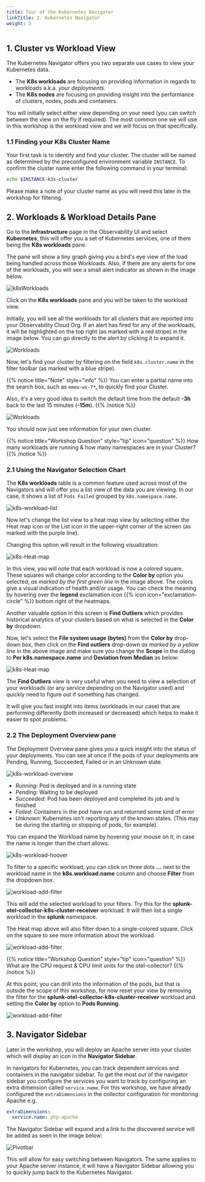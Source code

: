 ```yaml
---
title: Tour of the Kubernetes Navigator
linkTitle: 2. Kubernetes Navigator
weight: 2
--- 
```


## 1. Cluster vs Workload View

The Kubernetes Navigator offers you two separate use cases to view your Kubernetes data.

* The **K8s workloads** are focusing on providing information in regards to workloads a.k.a. *your deployments*.
* The **K8s nodes** are focusing on providing insight into the performance of clusters, nodes, pods and containers.

You will initially select either view depending on your need (you can switch between the view on the fly if required). The most common one we will use in this workshop is the workload view and we will focus on that specifically.

### 1.1 Finding your K8s Cluster Name

Your first task is to identify and find your cluster. The cluster will be named as determined by the preconfigured environment variable `INSTANCE`. To confirm the cluster name enter the following command in your terminal:

``` bash
echo $INSTANCE-k3s-cluster
```

Please make a note of your cluster name as you will need this later in the workshop for filtering.

## 2. Workloads & Workload Details Pane

Go to the **Infrastructure** page in the Observability UI and select **Kubernetes**, this will offer you a set of Kubernetes services, one of them being the **K8s workloads** pane.

The pane will show a tiny graph giving you a bird's eye view of the load being handled across those Workloads. Also, if there are any alerts for one of the workloads, you will see a small alert indicator as shown in the image below.

![k8sWorkloads](../images/K8s-Workloads.png)

Click on the **K8s workloads** pane and you will be taken to the workload view.

Initially, you will see all the workloads for all clusters that are reported into your Observability Cloud Org. If an alert has fired for any of the workloads, it will be highlighted on the top right (as marked with a red stripe) in the image below. You can go directly to the alert by clicking it to expand it.

![Workloads](../images/k8s-workload-screen.png)

Now, let's find your cluster by filtering on the field `k8s.cluster.name` in the filter toolbar (as marked with a blue stripe).

{{% notice title="Note" style="info" %}}
You can enter a partial name into the search box, such as `emea-ws-7*`, to quickly find your Cluster.

Also, it's a very good idea to switch the default time from the default **-3h** back to the last 15 minutes (**-15m**).
{{% /notice %}}

![Workloads](../images/k8s-workload-filter.png)

You should now just see information for your own cluster.

{{% notice title="Workshop Question" style="tip" icon="question" %}}
How many workloads are running & how many namespaces are in your Cluster?
{{% /notice %}}

### 2.1 Using the Navigator Selection Chart

The **K8s workloads** table is a common feature used across most of the Navigators and will offer you a list view of the data you are viewing. In our case, it shows a list of `Pods Failed` grouped by `k8s.namespace.name`.

![k8s-workload-list](../images/workload-selection.png)

Now let's change the list view to a heat map view by selecting either the Heat map icon or the List icon in the upper-right corner of the screen (as marked with the purple line).

Changing this option will result in the following visualization:

![k8s-Heat-map](../images/heatmap.png)

In this view, you will note that each workload is now a colored square. These squares will change color according to the **Color by** option you selected, *as marked by the first green line* in the image above. The colors give a visual indication of health and/or usage. You can check the meaning by hovering over the **legend** exclamation icon {{% icon icon="exclamation-circle" %}}
 bottom right of the heatmaps.

Another valuable option in this screen is **Find Outliers** which provides historical analytics of your clusters based on what is selected in the **Color by** dropdown.

Now, let's select the **File system usage (bytes)** from the **Color by** drop-down box, then click on the **Find outliers** drop-down *as marked by a yellow line* in the above image and make sure you change the **Scope** in the dialog to **Per k8s.namespace.name** and **Deviation from Median** as below:

![k8s-Heat-map](../images/set-find-outliers.png)

The **Find Outliers** view is very useful when you need to view a selection of your workloads (or any service depending on the Navigator used) and quickly need to figure out if something has changed.

It will give you fast insight into items (workloads in our case) that are performing differently (both increased or decreased) which helps to make it easier to spot problems.

### 2.2 The Deployment Overview pane

The Deployment Overview pane gives you a quick insight into the status of your deployments. You can see at once if the pods of your deployments are Pending, Running, Succeeded, Failed or in an Unknown state.  

![k8s-workload-overview](../images/k8s-deployment-overview.png)

* *Running:* Pod is deployed and in a running state
* *Pending:* Waiting to be deployed
* *Succeeded:* Pod has been deployed and completed its job and is finished
* *Failed:* Containers in the pod have run and returned some kind of error
* *Unknown:* Kubernetes isn't reporting any of the known states. (This may be during the starting or stopping of pods, for example).

You can expand the Workload name by hovering your mouse on it, in case the name is longer than the chart allows.

![k8s-workload-hoover](../images/k8s-workload-hover.png)

To filter to a specific workload, you can click on three dots **...** next to the workload name in the **k8s.workload.name** column and choose **Filter** from the dropdown box.

![workload-add-filter](../images/workload-add-filter.png)

This will add the selected workload to your filters. Try this for the **splunk-otel-collector-k8s-cluster-receiver** workload. It will then list a single workload in the **splunk** namespace.

The Heat map above will also filter down to a single-colored square. Click on the square to see more information about the workload.

![workload-add-filter](../images/k8s-workload-detail.png)

{{% notice title="Workshop Question" style="tip" icon="question" %}}
What are the CPU request  & CPU limit units for the otel-collector?
{{% /notice %}}

At this point, you can drill into the information of the pods, but that is outside the scope of this workshop, for now reset your view by removing the filter for the **splunk-otel-collector-k8s-cluster-receiver** workload and setting the **Color by** option to **Pods Running**.

![workload-add-filter](../images/k8s-workload-remove-filter.png)

## 3. Navigator Sidebar

Later in the workshop, you will deploy an Apache server into your cluster which will display an icon in the **Navigator Sidebar**.

In navigators for Kubernetes, you can track dependent services and containers in the navigator sidebar. To get the most out of the navigator sidebar you configure the services you want to track by configuring an extra dimension called `service.name`. For this workshop, we have already configured the `extraDimensions` in the collector configuration for monitoring Apache e.g.

```yaml
extraDimensions:
  service.name: php-apache
```

The Navigator Sidebar will expand and a link to the discovered service will be added as seen in the image below:

![Pivotbar](../images/pivotbar.png)

This will allow for easy switching between Navigators. The same applies to your Apache server instance, it will have a Navigator Sidebar allowing you to quickly jump back to the Kubernetes Navigator.

